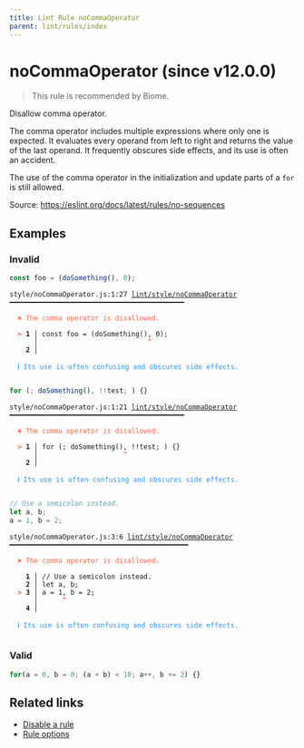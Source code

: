 ```yaml
---
title: Lint Rule noCommaOperator
parent: lint/rules/index
---
```


# noCommaOperator (since v12.0.0)

> This rule is recommended by Biome.

Disallow comma operator.

The comma operator includes multiple expressions where only one is expected.
It evaluates every operand from left to right and returns the value of the last operand.
It frequently obscures side effects, and its use is often an accident.

The use of the comma operator in the initialization and update parts of a `for` is still allowed.

Source: https://eslint.org/docs/latest/rules/no-sequences

## Examples

### Invalid

```jsx
const foo = (doSomething(), 0);
```

<pre class="language-text"><code class="language-text">style/noCommaOperator.js:1:27 <a href="https://biomejs.dev/lint/rules/noCommaOperator">lint/style/noCommaOperator</a> ━━━━━━━━━━━━━━━━━━━━━━━━━━━━━━━━━━━━━━━━━━━

<strong><span style="color: Tomato;">  </span></strong><strong><span style="color: Tomato;">✖</span></strong> <span style="color: Tomato;">The comma operator is disallowed.</span>
  
<strong><span style="color: Tomato;">  </span></strong><strong><span style="color: Tomato;">&gt;</span></strong> <strong>1 │ </strong>const foo = (doSomething(), 0);
   <strong>   │ </strong>                          <strong><span style="color: Tomato;">^</span></strong>
    <strong>2 │ </strong>
  
<strong><span style="color: rgb(38, 148, 255);">  </span></strong><strong><span style="color: rgb(38, 148, 255);">ℹ</span></strong> <span style="color: rgb(38, 148, 255);">Its use is often confusing and obscures side effects.</span>
  
</code></pre>

```jsx
for (; doSomething(), !!test; ) {}
```

<pre class="language-text"><code class="language-text">style/noCommaOperator.js:1:21 <a href="https://biomejs.dev/lint/rules/noCommaOperator">lint/style/noCommaOperator</a> ━━━━━━━━━━━━━━━━━━━━━━━━━━━━━━━━━━━━━━━━━━━

<strong><span style="color: Tomato;">  </span></strong><strong><span style="color: Tomato;">✖</span></strong> <span style="color: Tomato;">The comma operator is disallowed.</span>
  
<strong><span style="color: Tomato;">  </span></strong><strong><span style="color: Tomato;">&gt;</span></strong> <strong>1 │ </strong>for (; doSomething(), !!test; ) {}
   <strong>   │ </strong>                    <strong><span style="color: Tomato;">^</span></strong>
    <strong>2 │ </strong>
  
<strong><span style="color: rgb(38, 148, 255);">  </span></strong><strong><span style="color: rgb(38, 148, 255);">ℹ</span></strong> <span style="color: rgb(38, 148, 255);">Its use is often confusing and obscures side effects.</span>
  
</code></pre>

```jsx
// Use a semicolon instead.
let a, b;
a = 1, b = 2;
```

<pre class="language-text"><code class="language-text">style/noCommaOperator.js:3:6 <a href="https://biomejs.dev/lint/rules/noCommaOperator">lint/style/noCommaOperator</a> ━━━━━━━━━━━━━━━━━━━━━━━━━━━━━━━━━━━━━━━━━━━━

<strong><span style="color: Tomato;">  </span></strong><strong><span style="color: Tomato;">✖</span></strong> <span style="color: Tomato;">The comma operator is disallowed.</span>
  
    <strong>1 │ </strong>// Use a semicolon instead.
    <strong>2 │ </strong>let a, b;
<strong><span style="color: Tomato;">  </span></strong><strong><span style="color: Tomato;">&gt;</span></strong> <strong>3 │ </strong>a = 1, b = 2;
   <strong>   │ </strong>     <strong><span style="color: Tomato;">^</span></strong>
    <strong>4 │ </strong>
  
<strong><span style="color: rgb(38, 148, 255);">  </span></strong><strong><span style="color: rgb(38, 148, 255);">ℹ</span></strong> <span style="color: rgb(38, 148, 255);">Its use is often confusing and obscures side effects.</span>
  
</code></pre>

### Valid

```jsx
for(a = 0, b = 0; (a + b) < 10; a++, b += 2) {}
```

## Related links

- [Disable a rule](/linter/#disable-a-lint-rule)
- [Rule options](/linter/#rule-options)
